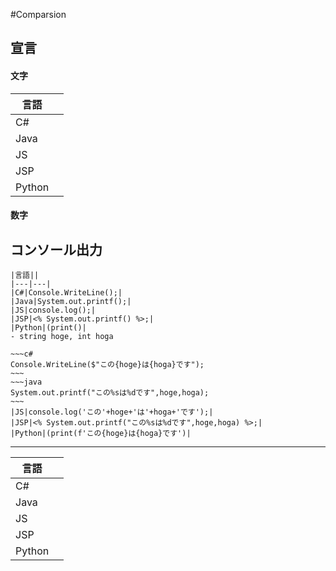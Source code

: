 #Comparsion
## 宣言
#### 文字
|言語||
|---|---|
|C#||
|Java||
|JS||
|JSP||
|Python||

#### 数字
## コンソール出力
	|言語||
	|---|---|
	|C#|Console.WriteLine();|
	|Java|System.out.printf();|
	|JS|console.log();|
	|JSP|<% System.out.printf() %>;|
	|Python|(print()|
	- string hoge, int hoga

	~~~c#
	Console.WriteLine($"この{hoge}は{hoga}です");
	~~~
	~~~java
	System.out.printf("この%sは%dです",hoge,hoga);
	~~~
	|JS|console.log('この'+hoge+'は'+hoga+'です');|
	|JSP|<% System.out.printf("この%sは%dです",hoge,hoga) %>;|
	|Python|(print(f'この{hoge}は{hoga}です')|
---
|言語||
|---|---|
|C#||
|Java||
|JS||
|JSP||
|Python||